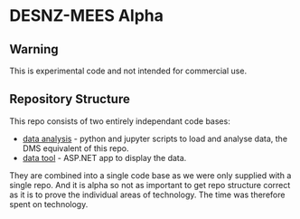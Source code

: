 # DESNZ-MEES Alpha

## Warning
This is experimental code and not intended for commercial use.

## Repository Structure
This repo consists of two entirely independant code bases:
  - [data analysis](./src/data-analysis/) - python and jupyter scripts to load and analyse data, the DMS equivalent of this repo.
  - [data tool](./src/data-tool/) - ASP.NET app to display the data.

They are combined into a single code base as we were only supplied with a single repo. And it is alpha so not as important to get repo structure correct as it is to prove the individual areas of technology. The time was therefore spent on technology.